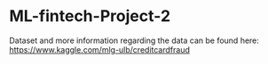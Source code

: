 # ML-fintech-Project-2
Dataset and more information regarding the data can be found here: https://www.kaggle.com/mlg-ulb/creditcardfraud
